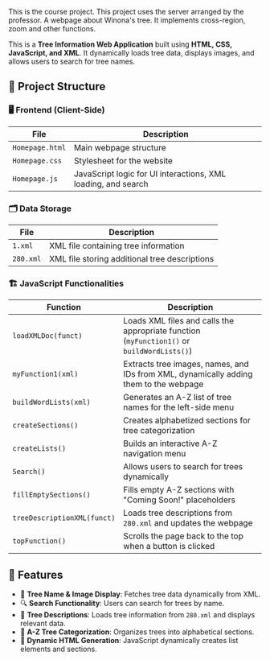 This is the course project. This project uses the server arranged by the professor.
A webpage about Winona's tree. It implements cross-region, zoom and other functions.

This is a **Tree Information Web Application** built using **HTML, CSS, JavaScript, and XML**. It dynamically loads tree data, displays images, and allows users to search for tree names.

## 📂 Project Structure

### 🖥️ Frontend (Client-Side)
| File | Description |
|------|------------|
| `Homepage.html` | Main webpage structure |
| `Homepage.css` | Stylesheet for the website |
| `Homepage.js` | JavaScript logic for UI interactions, XML loading, and search |

### 🗂️ Data Storage
| File | Description |
|------|------------|
| `1.xml` | XML file containing tree information |
| `280.xml` | XML file storing additional tree descriptions |

### 🏗️ JavaScript Functionalities
| Function | Description |
|----------|------------|
| `loadXMLDoc(funct)` | Loads XML files and calls the appropriate function (`myFunction1()` or `buildWordLists()`) |
| `myFunction1(xml)` | Extracts tree images, names, and IDs from XML, dynamically adding them to the webpage |
| `buildWordLists(xml)` | Generates an A-Z list of tree names for the left-side menu |
| `createSections()` | Creates alphabetized sections for tree categorization |
| `createLists()` | Builds an interactive A-Z navigation menu |
| `Search()` | Allows users to search for trees dynamically |
| `fillEmptySections()` | Fills empty A-Z sections with "Coming Soon!" placeholders |
| `treeDescriptionXML(funct)` | Loads tree descriptions from `280.xml` and updates the webpage |
| `topFunction()` | Scrolls the page back to the top when a button is clicked |

## 🚀 Features
- 🌲 **Tree Name & Image Display**: Fetches tree data dynamically from XML.
- 🔍 **Search Functionality**: Users can search for trees by name.
- 📜 **Tree Descriptions**: Loads tree information from `280.xml` and displays relevant data.
- 📂 **A-Z Tree Categorization**: Organizes trees into alphabetical sections.
- 🔄 **Dynamic HTML Generation**: JavaScript dynamically creates list elements and sections.
